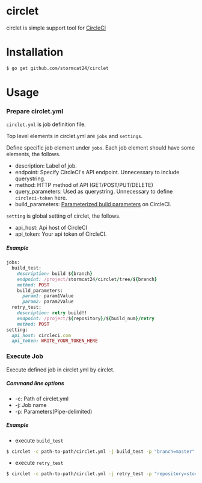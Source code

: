 circlet
=======

circlet is simple support tool for [CircleCI](https://circleci.com/)

Installation
=======


```bash
$ go get github.com/stormcat24/circlet
```

Usage
=======

### Prepare circlet.yml
`circlet.yml` is job definition file.

Top level elements in circlet.yml are `jobs` and `settings`.

Define specific job element under `jobs`. Each job element should have some elements, the follows.

* description: Label of job.
* endpoint: Specify CircleCI's API endpoint. Unnecessary to include querystring.
* method: HTTP method of API (GET/POST/PUT/DELETE)
* query_parameters: Used as querystring. Unnecessary to define `circleci-token` here.
* build_parameters: [Parameterized build parameters](https://circleci.com/docs/parameterized-builds) on CircleCI.

`setting` is global setting of circlet, the follows.

* api_host: Api host of CircleCI
* api_token: Your api token of CircleCI.

##### Example
```Ruby
jobs:
  build_test:
    description: build ${branch}
    endpoint: /project/stormcat24/circlet/tree/${branch}
    method: POST
    build_parameters:
      param1: param1Value
      param2: param2Value
  retry_test:
    description: retry build!!
    endpoint: /project/${repository}/${build_num}/retry
    method: POST
setting:
  api_host: circleci.com
  api_token: WRITE_YOUR_TOKEN_HERE
```

### Execute Job

Execute defined job in circlet.yml by circlet.

##### Command line options

* -c: Path of circlet.yml
* -j: Job name
* -p: Parameters(Pipe-delimited)

##### Example
* execute `build_test`
```bash
$ circlet -c path-to-path/circlet.yml -j build_test -p "branch=master"
```
* execute `retry_test`
```bash
$ circlet -c path-to-path/circlet.yml -j retry_test -p "repository=stormcat/circlet|build_num=5"
```
